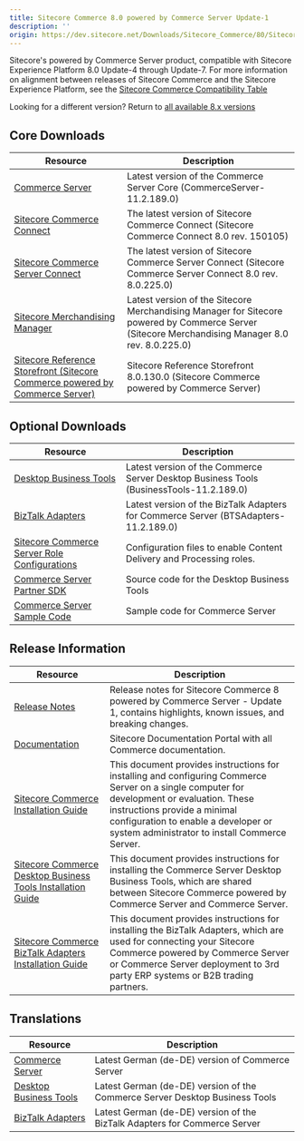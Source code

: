 ```yaml
---
title: Sitecore Commerce 8.0 powered by Commerce Server Update-1
description: ''
origin: https://dev.sitecore.net/Downloads/Sitecore_Commerce/80/Sitecore_Commerce_80_powered_by_Commerce_Server_Update1.aspx
---
```


Sitecore's powered by Commerce Server product, compatible with Sitecore Experience Platform 8.0 Update-4 through Update-7. For more information on alignment between releases of Sitecore Commerce and the Sitecore Experience Platform, see the [Sitecore Commerce Compatibility Table](https://kb.sitecore.net/articles/316437)

Looking for a different version? Return to [all available 8.x versions](/Downloads/Sitecore_Commerce)

## Core Downloads

 | Resource | Description |
 | --- | --- |
 | [Commerce Server](https://scdp.blob.core.windows.net/downloads/Sitecore%20Commerce/80/Sitecore%20Commerce%2080%20powered%20by%20Commerce%20Server%20Update1/Secure/CommerceServer-11.2.189.0.exe) | Latest version of the Commerce Server Core (CommerceServer-11.2.189.0) |
 | [Sitecore Commerce Connect](https://scdp.blob.core.windows.net/downloads/Sitecore%20Commerce/80/Sitecore%20Commerce%2080%20powered%20by%20Commerce%20Server%20Update1/Secure/Sitecore%20Commerce%20Connect%208.0%20rev.%20150105.zip) | The latest version of Sitecore Commerce Connect (Sitecore Commerce Connect 8.0 rev. 150105) |
 | [Sitecore Commerce Server Connect](https://scdp.blob.core.windows.net/downloads/Sitecore%20Commerce/80/Sitecore%20Commerce%2080%20powered%20by%20Commerce%20Server%20Update1/Secure/Sitecore%20Commerce%20Server%20Connect%2080%20rev%20802250.update) | The latest version of Sitecore Commerce Server Connect (Sitecore Commerce Server Connect 8.0 rev. 8.0.225.0) |
 | [Sitecore Merchandising Manager](https://scdp.blob.core.windows.net/downloads/Sitecore%20Commerce/80/Sitecore%20Commerce%2080%20powered%20by%20Commerce%20Server%20Update1/Secure/Sitecore%20Merchandising%20Manager%2080%20rev%20802250.update) | Latest version of the Sitecore Merchandising Manager for Sitecore powered by Commerce Server (Sitecore Merchandising Manager 8.0 rev. 8.0.225.0) |
 | [Sitecore Reference Storefront (Sitecore Commerce powered by Commerce Server)](https://github.com/Sitecore/Reference-Storefront/releases) | Sitecore Reference Storefront 8.0.130.0 (Sitecore Commerce powered by Commerce Server) |

## Optional Downloads

 | Resource | Description |
 | --- | --- |
 | [Desktop Business Tools](https://scdp.blob.core.windows.net/downloads/Sitecore%20Commerce/80/Sitecore%20Commerce%2080%20powered%20by%20Commerce%20Server%20Update1/Secure/BusinessTools-11.2.189.0.exe) | Latest version of the Commerce Server Desktop Business Tools (BusinessTools-11.2.189.0) |
 | [BizTalk Adapters](https://scdp.blob.core.windows.net/downloads/Sitecore%20Commerce/80/Sitecore%20Commerce%2080%20powered%20by%20Commerce%20Server%20Update1/Secure/BTSAdapters-11.2.189.0.exe) | Latest version of the BizTalk Adapters for Commerce Server (BTSAdapters-11.2.189.0) |
 | [Sitecore Commerce Server Role Configurations](https://scdp.blob.core.windows.net/downloads/Sitecore%20Commerce/80/Sitecore%20Commerce%2080%20powered%20by%20Commerce%20Server%20Update1/Secure/CommerceServerRoleConfigurations.zip) | Configuration files to enable Content Delivery and Processing roles.  <br /> |
 | [Commerce Server Partner SDK](https://marketplace.sitecore.net/Modules/Commerce_Server_Desktop_Business_Tools_SDK?sc_lang=en) | Source code for the Desktop Business Tools  <br /> |
 | [Commerce Server Sample Code](https://marketplace.sitecore.net/Modules/Commerce_Server_SDK?sc_lang=en) | Sample code for Commerce Server |

## Release Information

 | Resource | Description |
 | --- | --- |
 | [Release Notes](http://commercesdn.sitecore.net/SCpbcs80/Readme/en-us/) | Release notes for Sitecore Commerce 8 powered by Commerce Server - Update 1, contains highlights, known issues, and breaking changes. |
 | [Documentation](https://doc.sitecore.com/) | Sitecore Documentation Portal with all Commerce documentation. |
 | [Sitecore Commerce Installation Guide](http://commercesdn.sitecore.net/SCpbCS80/SitecoreCommerceInstallationGuide/en-us/index_frames.html) | This document provides instructions for installing and configuring Commerce Server on a single computer for development or evaluation. These instructions provide a minimal configuration to enable a developer or system administrator to install Commerce Server.  <br /> |
 | [Sitecore Commerce Desktop Business Tools Installation Guide](http://commercesdn.sitecore.net/SCpbCS80/SitecoreCommerceDesktopBusinessToolsInstallationGuide/en-us/index_frames.html) | This document provides instructions for installing the Commerce Server Desktop Business Tools, which are shared between Sitecore Commerce powered by Commerce Server and Commerce Server.  <br /> |
 | [Sitecore Commerce BizTalk Adapters Installation Guide](http://commercesdn.sitecore.net/SCpbCS80/SitecoreCommerceBizTalkAdaptersInstallationGuide/en-us/index_frames.html) | This document provides instructions for installing the BizTalk Adapters, which are used for connecting your Sitecore Commerce powered by Commerce Server or Commerce Server deployment to 3rd party ERP systems or B2B trading partners.  <br /> |

## Translations

 | Resource | Description |
 | --- | --- |
 | [Commerce Server](https://scdp.blob.core.windows.net/downloads/Sitecore%20Commerce/80/Sitecore%20Commerce%2080%20powered%20by%20Commerce%20Server%20Update1/Secure/CommerceServer-11.2.190.0.exe) | Latest German (de-DE) version of Commerce Server  <br /> |
 | [Desktop Business Tools](https://scdp.blob.core.windows.net/downloads/Sitecore%20Commerce/80/Sitecore%20Commerce%2080%20powered%20by%20Commerce%20Server%20Update1/Secure/BusinessTools-11.2.190.0.exe) | Latest German (de-DE) version of the Commerce Server Desktop Business Tools  <br /> |
 | [BizTalk Adapters](https://scdp.blob.core.windows.net/downloads/Sitecore%20Commerce/80/Sitecore%20Commerce%2080%20powered%20by%20Commerce%20Server%20Update1/Secure/BTSAdapters-11.2.190.0.exe) | Latest German (de-DE) version of the BizTalk Adapters for Commerce Server  <br /> |